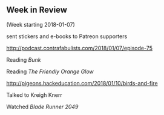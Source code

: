 ## Week in Review

(Week starting 2018-01-07)

sent stickers and e-books to Patreon supporters

http://podcast.contrafabulists.com/2018/01/07/episode-75

Reading *Bunk*

Reading *The Friendly Orange Glow*

http://pigeons.hackeducation.com/2018/01/10/birds-and-fire

Talked to Kreigh Knerr

Watched _Blade Runner 2049_
